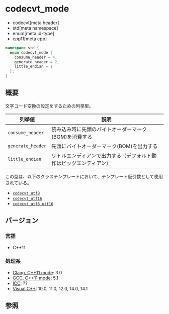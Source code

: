 # codecvt_mode
* codecvt[meta header]
* std[meta namespace]
* enum[meta id-type]
* cpp11[meta cpp]

```cpp
namespace std {
  enum codecvt_mode {
    consume_header = 4,
    generate_header = 2,
    little_endian = 1
  };
}
```

## 概要
文字コード変換の設定をするための列挙型。

| 列挙値 | 説明 |
|-------------------|--------------------------------------------------------------------|
| `consume_header`  | 読み込み時に先頭のバイトオーダーマーク(BOM)を消費する              |
| `generate_header` | 先頭にバイトオーダーマーク(BOM)を出力する                          |
| `little_endian`   | リトルエンディアンで出力する（デフォルト動作はビッグエンディアン） |

この型は、以下のクラステンプレートにおいて、テンプレート仮引数として使用されている。

- [`codecvt_utf8`](codecvt_utf8.md)
- [`codecvt_utf16`](codecvt_utf16.md)
- [`codecvt_utf8_utf16`](codecvt_utf8_utf16.md)

## バージョン
### 言語
- C++11

### 処理系
- [Clang, C++11 mode](/implementation.md#clang): 3.0
- [GCC, C++11 mode](/implementation.md#gcc): 5.1
- [ICC](/implementation.md#icc): ??
- [Visual C++](/implementation.md#visual_cpp): 10.0, 11.0, 12.0, 14.0, 14.1

## 参照


